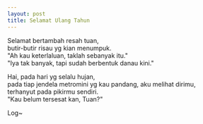```yaml
---
layout: post
title: Selamat Ulang Tahun
---
```


Selamat bertambah resah tuan,  
butir-butir risau yg kian menumpuk.  
"Ah kau keterlaluan, taklah sebanyak itu."  
"Iya tak banyak, tapi sudah berbentuk danau kini."

Hai, pada hari yg selalu hujan,  
pada tiap jendela metromini yg kau pandang, aku melihat dirimu,  
terhanyut pada pikirmu sendiri.  
"Kau belum tersesat kan, Tuan?"

Log~
